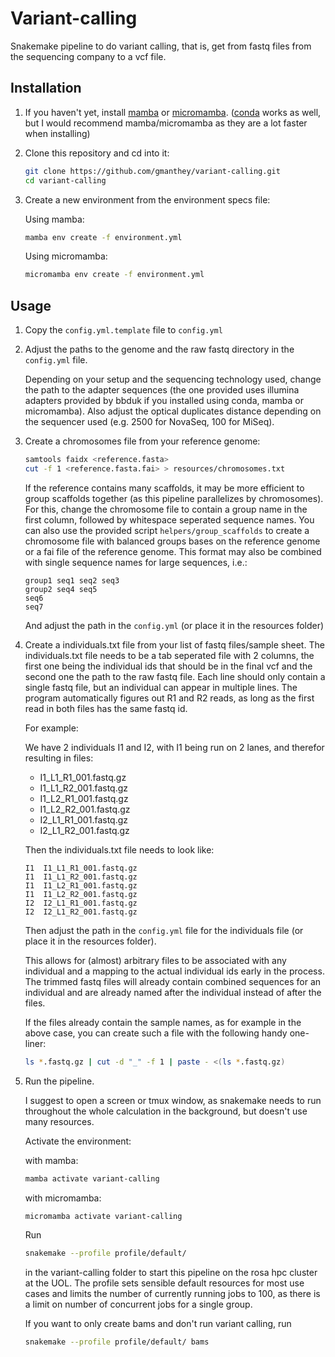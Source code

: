 # Variant-calling

Snakemake pipeline to do variant calling, that is, get from fastq files from the sequencing company to a vcf file.

## Installation

1. If you haven't yet, install [mamba](https://mamba.readthedocs.io/en/latest/installation/mamba-installation.html) or [micromamba](https://mamba.readthedocs.io/en/latest/installation/micromamba-installation.html). ([conda](https://www.anaconda.com/) works as well, but I would recommend mamba/micromamba as they are a lot faster when installing)

2. Clone this repository and cd into it:

    ```bash
    git clone https://github.com/gmanthey/variant-calling.git
    cd variant-calling
    ```

3. Create a new environment from the environment specs file:

    Using mamba:
    ```bash
    mamba env create -f environment.yml
    ```

    Using micromamba:
    ```bash
    micromamba env create -f environment.yml
    ```

## Usage

1. Copy the `config.yml.template` file to `config.yml` 

2. Adjust the paths to the genome and the raw fastq directory in the `config.yml` file.

    Depending on your setup and the sequencing technology used, change the path to the adapter sequences (the one provided uses illumina adapters provided by bbduk if you installed using conda, mamba or micromamba). Also adjust the optical duplicates distance depending on the sequencer used (e.g. 2500 for NovaSeq, 100 for MiSeq).

3. Create a chromosomes file from your reference genome:

    ```bash
    samtools faidx <reference.fasta> 
    cut -f 1 <reference.fasta.fai> > resources/chromosomes.txt
    ```
    If the reference contains many scaffolds, it may be more efficient to group scaffolds together (as this pipeline parallelizes by chromosomes). For this, change the chromosome file to contain a group name in the first column, followed by whitespace seperated sequence names. You can also use the provided script `helpers/group_scaffolds` to create a chromosome file with balanced groups bases on the reference genome or a fai file of the reference genome. This format may also be combined with single sequence names for large sequences, i.e.:
    ```
    group1 seq1 seq2 seq3
    group2 seq4 seq5
    seq6
    seq7
    ```

    And adjust the path in the `config.yml` (or place it in the resources folder)

4. Create a individuals.txt file from your list of fastq files/sample sheet. The individuals.txt file needs to be a tab seperated file with 2 columns, the first one being the individual ids that should be in the final vcf and the second one the path to the raw fastq file. Each line should only contain a single fastq file, but an individual can appear in multiple lines. The program automatically figures out R1 and R2 reads, as long as the first read in both files has the same fastq id.

    For example:
    
    We have 2 individuals I1 and I2, with I1 being run on 2 lanes, and therefor resulting in files:
    
     - I1_L1_R1_001.fastq.gz
     - I1_L1_R2_001.fastq.gz
     - I1_L2_R1_001.fastq.gz
     - I1_L2_R2_001.fastq.gz
     - I2_L1_R1_001.fastq.gz
     - I2_L1_R2_001.fastq.gz

    Then the individuals.txt file needs to look like:

    ```
    I1  I1_L1_R1_001.fastq.gz
    I1  I1_L1_R2_001.fastq.gz
    I1  I1_L2_R1_001.fastq.gz
    I1  I1_L2_R2_001.fastq.gz
    I2  I2_L1_R1_001.fastq.gz
    I2  I2_L1_R2_001.fastq.gz
    ```

    Then adjust the path in the `config.yml` file for the individuals file (or place it in the resources folder).


    This allows for (almost) arbitrary files to be associated with any individual and a mapping to the actual individual ids early in the process. The trimmed fastq files will already contain combined sequences for an individual and are already named after the individual instead of after the files.

    If the files already contain the sample names, as for example in the above case, you can create such a file with the following handy one-liner:
    ```bash
    ls *.fastq.gz | cut -d "_" -f 1 | paste - <(ls *.fastq.gz)
    ```

6. Run the pipeline.
    
    I suggest to open a screen or tmux window, as snakemake needs to run throughout the whole calculation in the background, but doesn't use many resources. 

    Activate the environment:

    with mamba:
    ```bash
    mamba activate variant-calling
    ```

    with micromamba:
    ```bash
    micromamba activate variant-calling
    ```

    Run
    ```bash
    snakemake --profile profile/default/
    ```

    in the variant-calling folder to start this pipeline on the rosa hpc cluster at the UOL. The profile sets sensible default resources for most use cases and limits the number of currently running jobs to 100, as there is a limit on number of concurrent jobs for a single group.

    If you want to only create bams and don't run variant calling, run
    ```bash
    snakemake --profile profile/default/ bams
    ```
